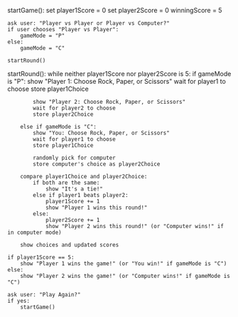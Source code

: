  

startGame():
    set player1Score = 0
    set player2Score = 0
    winningScore = 5

    ask user: "Player vs Player or Player vs Computer?"
    if user chooses "Player vs Player":
        gameMode = "P"
    else:
        gameMode = "C"

    startRound()

startRound():
    while neither player1Score nor player2Score is 5:
        if gameMode is "P":
            show "Player 1: Choose Rock, Paper, or Scissors"
            wait for player1 to choose
            store player1Choice

            show "Player 2: Choose Rock, Paper, or Scissors"
            wait for player2 to choose
            store player2Choice

        else if gameMode is "C":
            show "You: Choose Rock, Paper, or Scissors"
            wait for player1 to choose
            store player1Choice

            randomly pick for computer
            store computer's choice as player2Choice

        compare player1Choice and player2Choice:
            if both are the same:
                show "It's a tie!"
            else if player1 beats player2:
                player1Score += 1
                show "Player 1 wins this round!"
            else:
                player2Score += 1
                show "Player 2 wins this round!" (or "Computer wins!" if in computer mode)

        show choices and updated scores

    if player1Score == 5:
        show "Player 1 wins the game!" (or "You win!" if gameMode is "C")
    else:
        show "Player 2 wins the game!" (or "Computer wins!" if gameMode is "C")

    ask user: "Play Again?"
    if yes:
        startGame()
